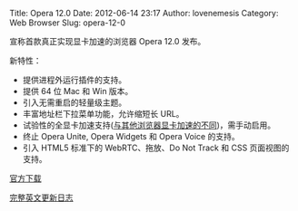 Title: Opera 12.0
Date: 2012-06-14 23:17
Author: lovenemesis
Category: Web Browser
Slug: opera-12-0

宣称首款真正实现显卡加速的浏览器 Opera 12.0 发布。

新特性：

-   提供进程外运行插件的支持。
-   提供 64 位 Mac 和 Win 版本。
-   引入无需重启的轻量级主题。
-   丰富地址栏下拉菜单功能，允许缩短长 URL。
-   试验性的全显卡加速支持([与其他浏览器显卡加速的不同](http://linuxtoy.org/archives/brief-intro-gpu-acceleration-browser-on-linux.html))，需手动启用。
-   终止 Opera Unite, Opera Widgets 和 Opera Voice 的支持。
-   引入 HTML5 标准下的 WebRTC、拖放、Do Not Track 和 CSS
    页面视图的支持。

[官方下载](http://www.opera.com/browser/download/)

[完整英文更新日志](http://www.opera.com/docs/changelogs/unix/1200/)
